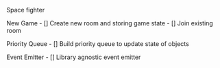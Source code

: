 Space fighter

New Game
	- [] Create new room and storing game state
	- [] Join existing room

Priority Queue
	- [] Build priority queue to update state of objects

Event Emitter
	- [] Library agnostic event emitter
